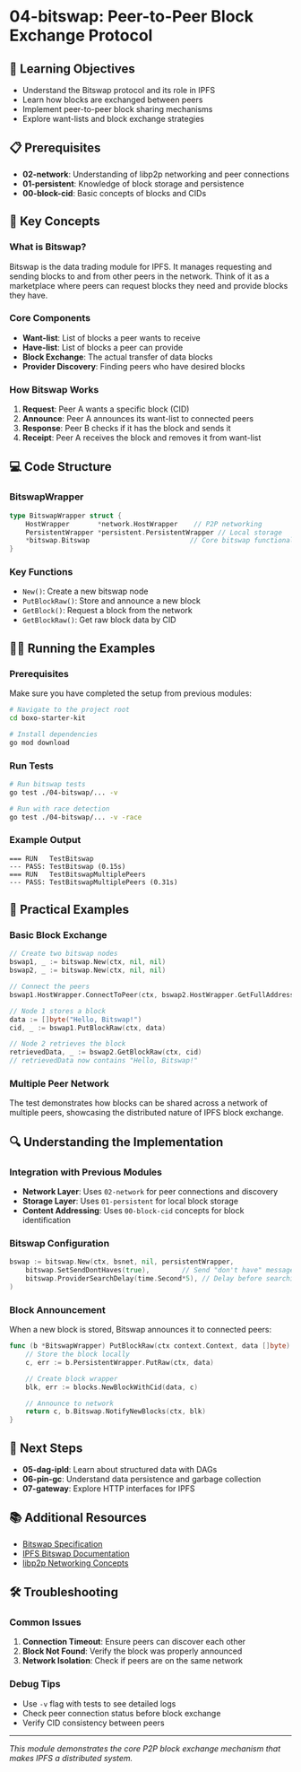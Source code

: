 # 04-bitswap: Peer-to-Peer Block Exchange Protocol

## 🎯 Learning Objectives
- Understand the Bitswap protocol and its role in IPFS
- Learn how blocks are exchanged between peers
- Implement peer-to-peer block sharing mechanisms
- Explore want-lists and block exchange strategies

## 📋 Prerequisites
- **02-network**: Understanding of libp2p networking and peer connections
- **01-persistent**: Knowledge of block storage and persistence
- **00-block-cid**: Basic concepts of blocks and CIDs

## 🔑 Key Concepts

### What is Bitswap?
Bitswap is the data trading module for IPFS. It manages requesting and sending blocks to and from other peers in the network. Think of it as a marketplace where peers can request blocks they need and provide blocks they have.

### Core Components
- **Want-list**: List of blocks a peer wants to receive
- **Have-list**: List of blocks a peer can provide
- **Block Exchange**: The actual transfer of data blocks
- **Provider Discovery**: Finding peers who have desired blocks

### How Bitswap Works
1. **Request**: Peer A wants a specific block (CID)
2. **Announce**: Peer A announces its want-list to connected peers
3. **Response**: Peer B checks if it has the block and sends it
4. **Receipt**: Peer A receives the block and removes it from want-list

## 💻 Code Structure

### BitswapWrapper
```go
type BitswapWrapper struct {
    HostWrapper       *network.HostWrapper    // P2P networking
    PersistentWrapper *persistent.PersistentWrapper // Local storage
    *bitswap.Bitswap                         // Core bitswap functionality
}
```

### Key Functions
- `New()`: Create a new bitswap node
- `PutBlockRaw()`: Store and announce a new block
- `GetBlock()`: Request a block from the network
- `GetBlockRaw()`: Get raw block data by CID

## 🏃‍♂️ Running the Examples

### Prerequisites
Make sure you have completed the setup from previous modules:
```bash
# Navigate to the project root
cd boxo-starter-kit

# Install dependencies
go mod download
```

### Run Tests
```bash
# Run bitswap tests
go test ./04-bitswap/... -v

# Run with race detection
go test ./04-bitswap/... -v -race
```

### Example Output
```
=== RUN   TestBitswap
--- PASS: TestBitswap (0.15s)
=== RUN   TestBitswapMultiplePeers
--- PASS: TestBitswapMultiplePeers (0.31s)
```

## 🧪 Practical Examples

### Basic Block Exchange
```go
// Create two bitswap nodes
bswap1, _ := bitswap.New(ctx, nil, nil)
bswap2, _ := bitswap.New(ctx, nil, nil)

// Connect the peers
bswap1.HostWrapper.ConnectToPeer(ctx, bswap2.HostWrapper.GetFullAddresses()...)

// Node 1 stores a block
data := []byte("Hello, Bitswap!")
cid, _ := bswap1.PutBlockRaw(ctx, data)

// Node 2 retrieves the block
retrievedData, _ := bswap2.GetBlockRaw(ctx, cid)
// retrievedData now contains "Hello, Bitswap!"
```

### Multiple Peer Network
The test demonstrates how blocks can be shared across a network of multiple peers, showcasing the distributed nature of IPFS block exchange.

## 🔍 Understanding the Implementation

### Integration with Previous Modules
- **Network Layer**: Uses `02-network` for peer connections and discovery
- **Storage Layer**: Uses `01-persistent` for local block storage
- **Content Addressing**: Uses `00-block-cid` concepts for block identification

### Bitswap Configuration
```go
bswap := bitswap.New(ctx, bsnet, nil, persistentWrapper,
    bitswap.SetSendDontHaves(true),        // Send "don't have" messages
    bitswap.ProviderSearchDelay(time.Second*5), // Delay before searching
)
```

### Block Announcement
When a new block is stored, Bitswap announces it to connected peers:
```go
func (b *BitswapWrapper) PutBlockRaw(ctx context.Context, data []byte) (cid.Cid, error) {
    // Store the block locally
    c, err := b.PersistentWrapper.PutRaw(ctx, data)

    // Create block wrapper
    blk, err := blocks.NewBlockWithCid(data, c)

    // Announce to network
    return c, b.Bitswap.NotifyNewBlocks(ctx, blk)
}
```

## 🔗 Next Steps
- **05-dag-ipld**: Learn about structured data with DAGs
- **06-pin-gc**: Understand data persistence and garbage collection
- **07-gateway**: Explore HTTP interfaces for IPFS

## 📚 Additional Resources
- [Bitswap Specification](https://github.com/ipfs/specs/blob/main/BITSWAP.md)
- [IPFS Bitswap Documentation](https://docs.ipfs.tech/concepts/bitswap/)
- [libp2p Networking Concepts](https://docs.libp2p.io/concepts/)

## 🛠 Troubleshooting

### Common Issues
1. **Connection Timeout**: Ensure peers can discover each other
2. **Block Not Found**: Verify the block was properly announced
3. **Network Isolation**: Check if peers are on the same network

### Debug Tips
- Use `-v` flag with tests to see detailed logs
- Check peer connection status before block exchange
- Verify CID consistency between peers

---

*This module demonstrates the core P2P block exchange mechanism that makes IPFS a distributed system.*